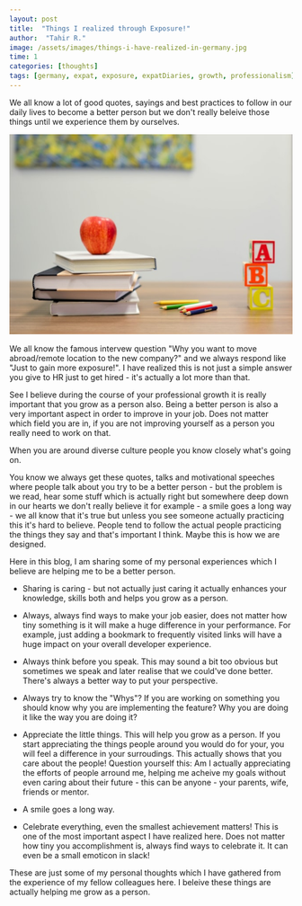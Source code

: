 ```yaml
---
layout: post
title:  "Things I realized through Exposure!"
author:  "Tahir R."
image: /assets/images/things-i-have-realized-in-germany.jpg
time: 1
categories: [thoughts]
tags: [germany, expat, exposure, expatDiaries, growth, professionalism]
---
```

We all know a lot of good quotes, sayings and best practices to follow in our daily lives to become a better person but we don't really beleive those things until we experience them by ourselves.

![Things I realized through Exposure](/assets/images/things-i-have-realized-in-germany.jpg)

We all know the famous intervew question "Why you want to move abroad/remote location to the new company?" and we always respond like "Just to gain more exposure!". I have realized this is not just a simple answer you give to HR just to get hired - it's actually a lot more than that.



See I believe during the course of your professional growth it is really important that you grow as a person also. Being a better person is also a very important aspect in order to improve in your job. Does not matter which field you are in, if you are not improving yourself as a person you really need to work on that.


When you are around diverse culture people you know closely what's going on.


You know we always get these quotes, talks and motivational speeches where people talk about you try to be a better person - but the problem is we read, hear some stuff which is actually right but somewhere deep down in our hearts we don't really believe it for example - a smile goes a long way - we all know that it's true but unless you see someone actually practicing this it's hard to believe. People tend to follow the actual people practicing the things they say and that's important I think. Maybe this is how we are designed.


Here in this blog, I am sharing some of my personal experiences which I believe are helping me to be a better person.


- Sharing is caring - but not actually just caring it actually enhances your knowledge, skills both and helps you grow as a person.


- Always, always find ways to make your job easier, does not matter how tiny something is it will make a huge difference in your performance. For example, just adding a bookmark to frequently visited links will have a huge impact on your overall developer experience.


- Always think before you speak. This may sound a bit too obvious but sometimes we speak and later realise that we could've done better. There's always a better way to put your perspective.


- Always try to know the "Whys"? If you are working on something you should know why you are implementing the feature? Why you are doing it like the way you are doing it?


- Appreciate the little things. This will help you grow as a person. If you start appreciating the things people around you would do for your, you will feel a difference in your surroudings. This actually shows that you care about the people! Question yourself this: Am I actually appreciating the efforts of people arround me, helping me acheive my goals without even caring about their future - this can be anyone - your parents, wife, friends or mentor.


- A smile goes a long way.



- Celebrate everything, even the smallest achievement matters! This is one of the most important aspect I have realized here. Does not matter how tiny you accomplishment is, always find ways to celebrate it. It can even be a small emoticon in slack!


These are just some of my personal thoughts which I have gathered from the experience of my fellow colleagues here. I beleive these things are actually helping me grow as a person.

